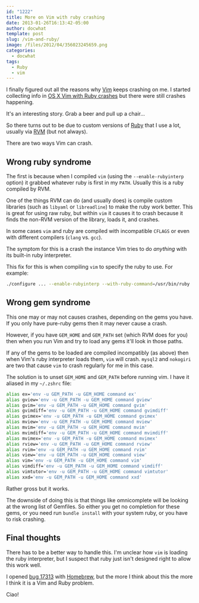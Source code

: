 ```yaml
---
id: "1222"
title: More on Vim with ruby crashing
date: 2013-01-26T16:13:42-05:00
author: docwhat
template: post
slug: /vim-and-ruby/
image: /files/2012/04/356023245659.png
categories:
  - docwhat
tags:
  - Ruby
  - vim
---
```


I finally figured out all the reasons why [Vim](http://www.vim.org/) keeps
crashing on me. I started collecting info in
[OS X Vim with Ruby crashes](/os-x-vim-with-ruby-crashes/) but there were still
crashes happening.

It's an interesting story. Grab a beer and pull up a chair...

So there turns out to be due to custom versions of
[Ruby](http://www.ruby-lang.org/) that I use a lot, usually via
[RVM](https://rvm.io/) (but not always).

There are two ways Vim can crash.

## Wrong ruby syndrome

The first is because when I compiled `vim` (using the `--enable-rubyinterp`
option) it grabbed whatever ruby is first in my `PATH`. Usually this is a ruby
compiled by RVM.

One of the things RVM can do (and usually does) is compile custom libraries
(such as `libyaml` or `libreadline`) to make the ruby work better. This is great
for using raw ruby, but within `vim` it causes it to crash because it finds the
non-RVM version of the library, loads it, and crashes.

In some cases `vim` and ruby are compiled with incompatible `CFLAGS` or even
with different compilers (`clang` vs. `gcc`).

The symptom for this is a crash the instance Vim tries to do _anything_ with its
built-in ruby interpreter.

This fix for this is when compiling `vim` to specify the ruby to use. For
example:

```bash
./configure ... --enable-rubyinterp --with-ruby-command=/usr/bin/ruby
```

## Wrong gem syndrome

This one may or may not causes crashes, depending on the gems you have. If you
only have pure-ruby gems then it may never cause a crash.

However, if you have `GEM_HOME` and `GEM_PATH` set (which RVM does for you) then
when you run Vim and try to load any gems it'll look in those paths.

If any of the gems to be loaded are compiled incompatibly (as above) then when
Vim's ruby interpreter loads them, `vim` will crash. `mysql2` and `nokogiri` are
two that cause `vim` to crash regularly for me in this case.

The solution is to unset `GEM_HOME` and `GEM_PATH` before running vim. I have it
aliased in my `~/.zshrc` file:

```bash
alias ex='env -u GEM_PATH -u GEM_HOME command ex'
alias gview='env -u GEM_PATH -u GEM_HOME command gview'
alias gvim='env -u GEM_PATH -u GEM_HOME command gvim'
alias gvimdiff='env -u GEM_PATH -u GEM_HOME command gvimdiff'
alias gvimex='env -u GEM_PATH -u GEM_HOME command gvimex'
alias mview='env -u GEM_PATH -u GEM_HOME command mview'
alias mvim='env -u GEM_PATH -u GEM_HOME command mvim'
alias mvimdiff='env -u GEM_PATH -u GEM_HOME command mvimdiff'
alias mvimex='env -u GEM_PATH -u GEM_HOME command mvimex'
alias rview='env -u GEM_PATH -u GEM_HOME command rview'
alias rvim='env -u GEM_PATH -u GEM_HOME command rvim'
alias view='env -u GEM_PATH -u GEM_HOME command view'
alias vim='env -u GEM_PATH -u GEM_HOME command vim'
alias vimdiff='env -u GEM_PATH -u GEM_HOME command vimdiff'
alias vimtutor='env -u GEM_PATH -u GEM_HOME command vimtutor'
alias xxd='env -u GEM_PATH -u GEM_HOME command xxd'
```

Rather gross but it works.

The downside of doing this is that things like omnicomplete will be looking at
the wrong list of Gemfiles. So either you get no completion for these gems, or
you need run `bundle install` with your system ruby, or you have to risk
crashing.

## Final thoughts

There has to be a better way to handle this. I'm unclear how `vim` is loading
the ruby interpreter, but I suspect that ruby just isn't designed right to allow
this work well.

I opened [bug 17313](https://github.com/mxcl/homebrew/issues/17313) with
[Homebrew](http://brew.sh/), but the more I think about this the more I think it
is a Vim and Ruby problem.

Ciao!
